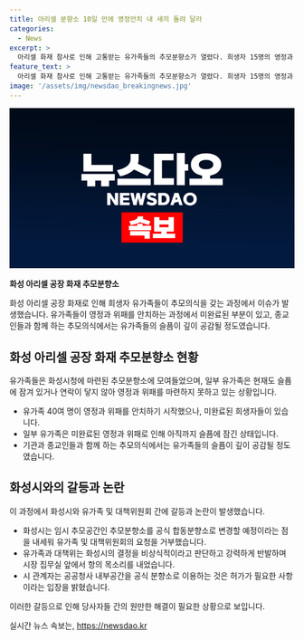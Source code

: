 ```yaml
---
title: 아리셀 분향소 10일 만에 영정안치 내 새끼 돌려 달라
categories:
  - News
excerpt: >
  아리셀 화재 참사로 인해 고통받는 유가족들의 추모분향소가 열렸다. 희생자 15명의 영정과 20명의 위패가 제단에 안치되고, 종교인들과 함께하는 추모의식에서 유가족들은 눈물을 흘렸다. 한 유가족은 희생자의 영정을 보며 절망을 토로하고, 다른 유가족은 탈진해 구급차로 옮겨졌다. 유가족과 지역 정부 간의 이해차가 있었지만, 시 관계자는 양측의 의견을 수렴하겠다는 입장을 밝혔다.
feature_text: >
  아리셀 화재 참사로 인해 고통받는 유가족들의 추모분향소가 열렸다. 희생자 15명의 영정과 20명의 위패가 제단에 안치되고, 종교인들과 함께하는 추모의식에서 유가족들은 눈물을 흘렸다. 한 유가족은 희생자의 영정을 보며 절망을 토로하고, 다른 유가족은 탈진해 구급차로 옮겨졌다. 유가족과 지역 정부 간의 이해차가 있었지만, 시 관계자는 양측의 의견을 수렴하겠다는 입장을 밝혔다.
image: '/assets/img/newsdao_breakingnews.jpg'
---
```


<p><img src="/assets/img/newsdao_breakingnews.jpg" alt="pcversion 속보" /></p>

<p><b>화성 아리셀 공장 화재 추모분향소</b></p>

<p>화성 아리셀 공장 화재로 인해 희생자 유가족들이 추모의식을 갖는 과정에서 이슈가 발생했습니다. 유가족들이 영정과 위패를 안치하는 과정에서 미완료된 부분이 있고, 종교인들과 함께 하는 추모의식에서는 유가족들의 슬픔이 깊이 공감될 정도였습니다.</p>

<h2 data-ke-size="size26">화성 아리셀 공장 화재 추모분향소 현황</h2>

<p>유가족들은 화성시청에 마련된 추모분향소에 모여들었으며, 일부 유가족은 현재도 슬픔에 잠겨 있거나 연락이 닿지 않아 영정과 위패를 마련하지 못하고 있는 상황입니다.</p>

<ul>
<li> 유가족 40여 명이 영정과 위패를 안치하기 시작했으나, 미완료된 희생자들이 있습니다. </li>
<li> 일부 유가족은 미완료된 영정과 위패로 인해 아직까지 슬픔에 잠긴 상태입니다. </li>
<li> 기관과 종교인들과 함께 하는 추모의식에서는 유가족들의 슬픔이 깊이 공감될 정도였습니다. </li>
</ul>

<h2 data-ke-size="size26">화성시와의 갈등과 논란</h2>

<p>이 과정에서 화성시와 유가족 및 대책위원회 간에 갈등과 논란이 발생했습니다.</p>

<ul>
<li> 화성시는 임시 추모공간인 추모분향소를 공식 합동분향소로 변경할 예정이라는 점을 내세워 유가족 및 대책위원회의 요청을 거부했습니다. </li>
<li> 유가족과 대책위는 화성시의 결정을 비상식적이라고 판단하고 강력하게 반발하며 시장 집무실 앞에서 항의 목소리를 내었습니다. </li>
<li> 시 관계자는 공공청사 내부공간을 공식 분향소로 이용하는 것은 허가가 필요한 사항이라는 입장을 밝혔습니다. </li>
</ul>

<p>이러한 갈등으로 인해 당사자들 간의 원만한 해결이 필요한 상황으로 보입니다.</p>
실시간 뉴스 속보는, <a href="https://newsdao.kr" rel="dofollow">https://newsdao.kr</a>


